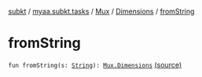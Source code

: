 [subkt](../../../index.md) / [myaa.subkt.tasks](../../index.md) / [Mux](../index.md) / [Dimensions](index.md) / [fromString](./from-string.md)

# fromString

`fun fromString(s: `[`String`](https://kotlinlang.org/api/latest/jvm/stdlib/kotlin/-string/index.html)`): `[`Mux.Dimensions`](index.md) [(source)](https://github.com/Myaamori/SubKt/blob/0.1.13/src/main/kotlin/myaa/subkt/tasks/muxtask.kt#L137)